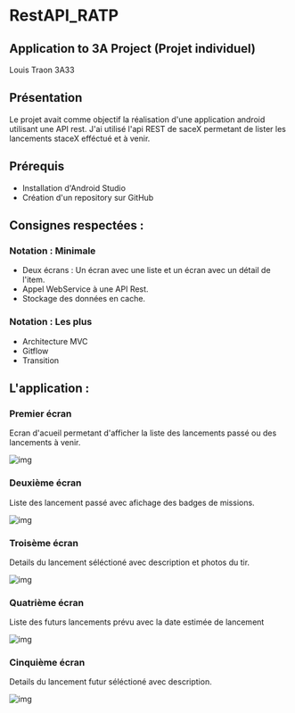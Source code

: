 # RestAPI_RATP
## Application to 3A Project (Projet individuel)

Louis Traon 3A33

## Présentation

Le projet avait comme objectif la réalisation d'une application android utilisant une API rest.
J'ai utilisé l'api REST de saceX permetant de lister les lancements staceX efféctué et à venir.

## Prérequis

* Installation d'Android Studio
* Création d'un repository sur GitHub

## Consignes respectées : 
### Notation : Minimale
* Deux écrans : Un écran avec une liste et un écran avec un détail de l'item.
* Appel WebService à une API Rest.
* Stockage des données en cache.

### Notation : Les plus
* Architecture MVC
* Gitflow
* Transition

## L'application :

### Premier écran
Ecran d'acueil permetant d'afficher la liste des lancements passé ou des lancements à venir.

![img](https://github.com/Lundevs/SpaceXTracker/blob/master/ScreenShotsApp/Screenshot_20190328-141255.jpg)

### Deuxième écran
Liste des lancement passé avec afichage des badges de missions.

![img](https://github.com/Lundevs/SpaceXTracker/blob/master/ScreenShotsApp/Screenshot_20190328-141305.jpg)

### Troisème écran
Details du lancement séléctioné avec description et photos du tir.

![img](https://github.com/Lundevs/SpaceXTracker/blob/master/ScreenShotsApp/Screenshot_20190328-141324.jpg)

### Quatrième écran
Liste des futurs lancements prévu avec la date estimée de lancement

![img](https://github.com/Lundevs/SpaceXTracker/blob/master/ScreenShotsApp/Screenshot_20190328-141356.jpg)


### Cinquième écran
Details du lancement futur séléctioné avec description.

![img](https://github.com/Lundevs/SpaceXTracker/blob/master/ScreenShotsApp/Screenshot_20190328-141411.jpg)
